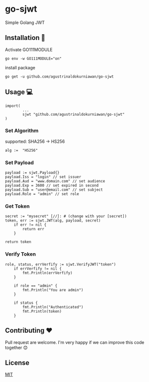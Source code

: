 # go-sjwt
Simple Golang JWT

## Installation 🚀

Activate GO111MODULE
```
go env -w GO111MODULE="on"
```

install package
```
go get -u github.com/agustrinaldokurniawan/go-sjwt
```

## Usage 💻

```
import(
        ...
        sjwt "github.com/agustrinaldokurniawan/go-sjwt"
)
```

### Set Algorithm
supported:
    SHA256 -> HS256
    
```
alg :=  "HS256"
```

### Set Payload
```
payload := sjwt.Payload{}
payload.Iss = "login" // set issuer
payload.Aud = "www.domain.com" // set audience
payload.Exp = 3600 // set expired in second
payload.Sub = "user@email.com" // set subject
payload.Role = "admin" // set role
```

### Get Token
```
secret := "mysecret" [//]: # (change with your [secret])
token, err := sjwt.JWT(alg, payload, secret)
	if err != nil {
		return err
	}
  
return token
```

### Verify Token
```
role, status, errVerfify := sjwt.VerifyJWT("token")
	if errVerfify != nil {
		fmt.Println(errVerfify)
	}

	if role == "admin" {
		fmt.Println("You are admin")
	}

	if status {
		fmt.Println("Authenticated")
		fmt.Println(token)
	}
```

## Contributing ♥️
Pull request are welcome. I'm very happy if we can improve this code together 😊

## License
[MIT](https://github.com/agustrinaldokurniawan/go-sjwt/blob/main/LICENSE)
